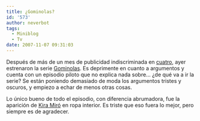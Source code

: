 ```yaml
---
title: ¿Gominolas?
id: '573'
author: neverbot
tags:
  - Miniblog
  - Tv
date: 2007-11-07 09:31:03
---
```


Después de más de un mes de publicidad indiscriminada en [cuatro](http://www.cuatro.com/), ayer estrenaron la serie [Gominolas](http://www.cuatro.com/gominolas/). Es deprimente en cuanto a argumentos y cuenta con un episodio piloto que no explica nada sobre... ¿de qué va a ir la serie? Se están poniendo demasiado de moda los argumentos tristes y oscuros, y empiezo a echar de menos otras cosas.

Lo único bueno de todo el episodio, con diferencia abrumadora, fue la aparición de [Kira Miró](http://localhost:8000/fotografia/las-cosas-bonitas-que-tiene-la-vida/) en ropa interior. Es triste que eso fuera lo mejor, pero siempre es de agradecer.